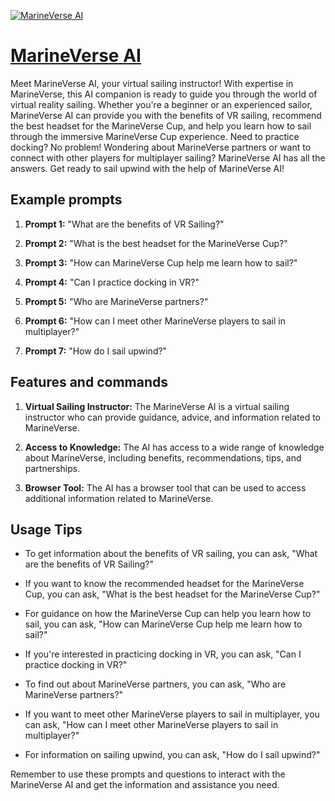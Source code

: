[![MarineVerse AI](https://files.oaiusercontent.com/file-bpOoPVQgD3wuX7jclPVsALUM?se=2123-10-19T01%3A08%3A09Z&sp=r&sv=2021-08-06&sr=b&rscc=max-age%3D31536000%2C%20immutable&rscd=attachment%3B%20filename%3DlJV75R3v_400x400.png&sig=cMLiG27iVGNwNrxKKN5hnuKbaVBs/wGS4vOckGha6h4%3D)](https://chat.openai.com/g/g-dldiMRd24-marineverse-ai)

# [MarineVerse AI](https://chat.openai.com/g/g-dldiMRd24-marineverse-ai)

Meet MarineVerse AI, your virtual sailing instructor! With expertise in MarineVerse, this AI companion is ready to guide you through the world of virtual reality sailing. Whether you're a beginner or an experienced sailor, MarineVerse AI can provide you with the benefits of VR sailing, recommend the best headset for the MarineVerse Cup, and help you learn how to sail through the immersive MarineVerse Cup experience. Need to practice docking? No problem! Wondering about MarineVerse partners or want to connect with other players for multiplayer sailing? MarineVerse AI has all the answers. Get ready to sail upwind with the help of MarineVerse AI!

## Example prompts

1. **Prompt 1:** "What are the benefits of VR Sailing?"

2. **Prompt 2:** "What is the best headset for the MarineVerse Cup?"

3. **Prompt 3:** "How can MarineVerse Cup help me learn how to sail?"

4. **Prompt 4:** "Can I practice docking in VR?"

5. **Prompt 5:** "Who are MarineVerse partners?"

6. **Prompt 6:** "How can I meet other MarineVerse players to sail in multiplayer?"

7. **Prompt 7:** "How do I sail upwind?"

## Features and commands

1. **Virtual Sailing Instructor:** The MarineVerse AI is a virtual sailing instructor who can provide guidance, advice, and information related to MarineVerse.

2. **Access to Knowledge:** The AI has access to a wide range of knowledge about MarineVerse, including benefits, recommendations, tips, and partnerships.

3. **Browser Tool:** The AI has a browser tool that can be used to access additional information related to MarineVerse.

## Usage Tips

- To get information about the benefits of VR sailing, you can ask, "What are the benefits of VR Sailing?"

- If you want to know the recommended headset for the MarineVerse Cup, you can ask, "What is the best headset for the MarineVerse Cup?"

- For guidance on how the MarineVerse Cup can help you learn how to sail, you can ask, "How can MarineVerse Cup help me learn how to sail?"

- If you're interested in practicing docking in VR, you can ask, "Can I practice docking in VR?"

- To find out about MarineVerse partners, you can ask, "Who are MarineVerse partners?"

- If you want to meet other MarineVerse players to sail in multiplayer, you can ask, "How can I meet other MarineVerse players to sail in multiplayer?"

- For information on sailing upwind, you can ask, "How do I sail upwind?"

Remember to use these prompts and questions to interact with the MarineVerse AI and get the information and assistance you need.